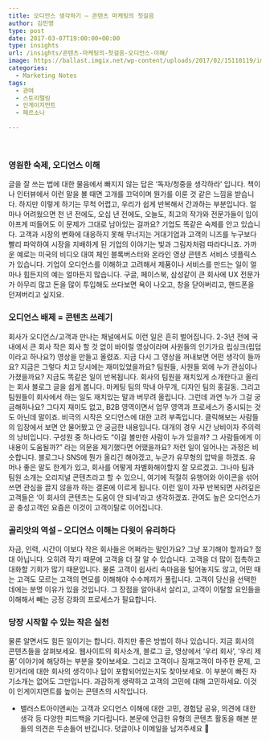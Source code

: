 ```yaml
---
title: 오디언스 생각하기 – 콘텐츠 마케팅의 첫걸음
author: 김민영
type: post
date: 2017-03-07T19:00:00+00:00
type: insights
url: /insights/콘텐츠-마케팅의-첫걸음-오디언스-이해/
image: https://ballast.imgix.net/wp-content/uploads/2017/02/15110119/img-3.png?auto=compress,format
categories:
  - Marketing Notes
tags:
  - 관여
  - 스토리텔링
  - 인게이지먼트
  - 페르소나

---
```

&nbsp;

### 영원한 숙제, 오디언스 이해
글을 잘 쓰는 법에 대한 물음에서 빠지지 않는 답은 &#8216;독자/청중을 생각하라&#8217; 입니다. 책이나 인터뷰에서 이런 말을 볼 때면 고개를 끄덕이며 뭔가를 이룬 것 같은 느낌을 받습니다. 하지만 이렇게 하기는 무척 어렵고, 우리가 쉽게 반복해서 간과하는 부분입니다. 얼마나 어려웠으면 천 년 전에도, 오십 년 전에도, 오늘도, 최고의 작가와 전문가들이 입이 아프게 떠들어도 이 문제가 그대로 남아있는 걸까요?
기업도 똑같은 숙제를 안고 있습니다. 고객과 시장의 변화에 대응하지 못해 무너지는 거대기업과 고객의 니즈를 누구보다 빨리 파악하여 시장을 지배하게 된 기업의 이야기는 빛과 그림자처럼 따라다니죠. 가까운 예로는 미국의 비디오 대여 체인 블록버스터와 온라인 영상 콘텐츠 서비스 넷플릭스가 있습니다.
기업이 오디언스를 이해하고 고려해서 제품이나 서비스를 만드는 일이 얼마나 힘든지의 예는 얼마든지 많습니다. 구글, 페이스북, 삼성같이 큰 회사에 UX 전문가가 아무리 많고 돈을 많이 투입해도 쓰다보면 욕이 나오고, 창을 닫아버리고, 핸드폰을 던져버리고 싶지요.

### 오디언스 배제 = 콘텐츠 쓰레기
회사가 오디언스/고객과 만나는 채널에서도 이런 일은 흔히 벌어집니다. 2-3년 전에 국내에서 큰 회사 작은 회사 할 것 없이 바이럴 영상이라며 사원들의 인기가요 립싱크(립덥이라고 하나요?) 영상을 만들고 올렸죠. 지금 다시 그 영상을 꺼내보면 어떤 생각이 들까요? 지금은 그렇다 치고 당시에는 재미있었을까요? 팀원들, 사원들 외에 누가 관심이나 가졌을까요?
지금도 똑같은 일이 반복됩니다. 회사의 팀원을 재치있게 소개한다고 올리는 회사 블로그 글을 쉽게 봅니다. 마케팅 팀의 막내 아무개, 디자인 팀의 홍길동. 그리고 팀원들이 회사에서 하는 일도 재치있는 말과 버무려 올립니다. 그런데 과연 누가 그걸 궁금해하나요? 그다지 재미도 없고, B2B 영역이면서 업무 영역과 프로세스가 중시되는 것도 아닌데 말이죠.
비극의 시작은 오디언스에 대한 고려 부족입니다. 클릭해보는 사람들의 입장에서 보면 안 물어봤고 안 궁금한 내용입니다. 대개의 경우 시간 낭비이자 주의력의 낭비입니다. 구성원 중 하나라도 &#8220;이걸 볼만한 사람이 누가 있을까? 그 사람들에게 이 내용이 도움될까?&#8221; 라는 의문을 제기했다면 어땠을까요?
저런 일이 일어나는 과정은 비슷합니다. 블로그나 SNS에 뭔가 올리긴 해야겠고, 누군가 유무형의 압박을 하겠죠. 유머나 좋은 말도 한계가 있고, 회사를 어떻게 차별화해야할지 잘 모르겠고. 그나마 팀과 팀원 소개는 오리지널 콘텐츠라고 할 수 있으니, 여기에 적절히 유행어와 아이콘을 섞어 쓰면 관심을 끌지 않을까 하는 결론에 이르게 됩니다.
이런 일이 자꾸 반복되면 사려깊은 고객들은 &#8216;이 회사의 콘텐츠는 도움이 안 되네&#8217;라고 생각하겠죠. 관여도 높은 오디언스가 곧 충성고객인 요즘은 이것이 고객이탈로 이어집니다.

### 골리앗의 역설 &#8211; 오디언스 이해는 다윗이 유리하다
자금, 인력, 시간이 이보다 작은 회사들은 어쩌라는 말인가요? 그냥 포기해야 할까요? 절대 아닙니다. 오히려 작기 때문에 고객을 더 잘 알 수 있습니다. 고객을 더 많이 접촉하고 대화할 기회가 많기 때문입니다. 물론 고객이 쉽사리 속마음을 털어놓지도 않고, 어떤 때는 고객도 모르는 고객의 면모를 이해해야 수수께끼가 풀립니다.
고객이 당신을 선택한 데에는 분명 이유가 있을 것입니다. 그 장점을 알아내서 살리고, 고객이 이탈할 요인들을 이해해서 빼는 긍정 강화의 프로세스가 필요합니다.

### 당장 시작할 수 있는 작은 실천
물론 알면서도 힘든 일이기는 합니다. 하지만 좋은 방법이 하나 있습니다. 지금 회사의 콘텐츠들을 살펴보세요. 웹사이트의 회사소개, 블로그 글, 영상에서 &#8216;우리 회사&#8217;, &#8216;우리 제품&#8217; 이야기에 해당하는 부분을 찾아보세요. 그리고 고객이나 잠재고객이 마주한 문제, 고민거리에 대한 회사의 생각이나 답이 포함되어있는지도 찾아보세요. 이 부분이 빠진 자기소개는 없어도 그만입니다. 과감하게 생략하고 고객의 고민에 대해 고민하세요.
이것이 인게이지먼트를 높이는 콘텐츠의 시작입니다.

* 밸러스트아이앤씨는 고객과 오디언스 이해에 대한 고민, 경험담 공유, 의견에 대한 생각 등 다양한 피드백을 기다립니다. 본문에 언급한 유형의 콘텐츠 활동을 해본 분들의 의견은 두손들어 반깁니다. 덧글이나 이메일을 남겨주세요 🙂